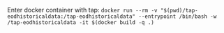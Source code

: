 Enter docker container with tap: `docker run --rm -v "$(pwd)/tap-eodhistoricaldata:/tap-eodhistoricaldata" --entrypoint /bin/bash -w /tap-eodhistoricaldata -it $(docker build -q .)`